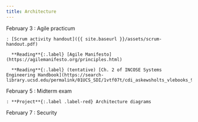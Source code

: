 ```yaml
---
title: Architecture
---
```


February 3
: Agile practicum

    : [Scrum activity handout]({{ site.baseurl }}/assets/scrum-handout.pdf)

      **Reading**{:.label} [Agile Manifesto](https://agilemanifesto.org/principles.html)

      **Reading**{:.label} (tentative) [Ch. 2 of INCOSE Systems Engineering Handbook](https://search-library.ucsd.edu/permalink/01UCS_SDI/1vtf07t/cdi_askewsholts_vlebooks_9781119814313)

February 5
: Midterm exam

    : **Project**{:.label .label-red} Architecture diagrams

February 7
: Security
